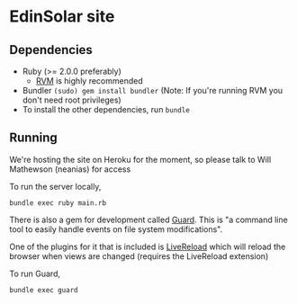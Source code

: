 EdinSolar site
==============

Dependencies
------------

* Ruby (>= 2.0.0 preferably)
  - [RVM][] is highly recommended
* Bundler `(sudo) gem install bundler` (Note: If you're running RVM you don't need root privileges)
* To install the other dependencies, run `bundle`

Running
-------

We're hosting the site on Heroku for the moment, so please talk to Will Mathewson (neanias) for access


To run the server locally,

`bundle exec ruby main.rb`

There is also a gem for development called [Guard][]. This is "a command line tool to easily handle events on file system modifications".

One of the plugins for it that is included is [LiveReload][] which will reload the browser when views are changed (requires the LiveReload extension)

To run Guard,

`bundle exec guard`


[RVM]: http://rvm.io/
[Guard]: http://guardgem.org
[LiveReload]: http://feedback.livereload.com/knowledgebase/articles/86242-how-do-i-install-and-use-the-browser-extensions-
